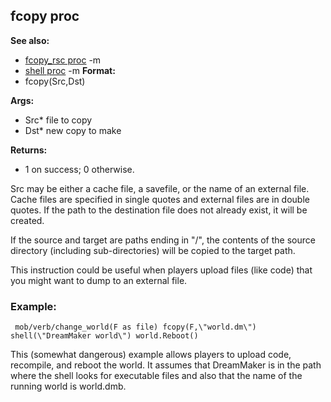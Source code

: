 ## fcopy proc
**See also:**
*   [fcopy_rsc proc](/ref/proc/fcopy_rsc.md) -m
*   [shell proc](/ref/proc/shell.md) -m<!-- -->
**Format:**
*   fcopy(Src,Dst)
<!-- -->
**Args:**
*   Src* file to copy
*   Dst* new copy to make
<!-- -->
**Returns:**
*   1 on success; 0 otherwise.


Src may be either a cache file, a savefile, or the name of an
external file. Cache files are specified in single quotes and external
files are in double quotes. If the path to the destination file does not
already exist, it will be created. 

If the source and target are
paths ending in \"/\", the contents of the source directory (including
sub-directories) will be copied to the target path. 

This
instruction could be useful when players upload files (like code) that
you might want to dump to an external file.
### Example:

```
 mob/verb/change_world(F as file) fcopy(F,\"world.dm\")
shell(\"DreamMaker world\") world.Reboot() 
```
 

This
(somewhat dangerous) example allows players to upload code, recompile,
and reboot the world. It assumes that DreamMaker is in the path where
the shell looks for executable files and also that the name of the
running world is world.dmb.